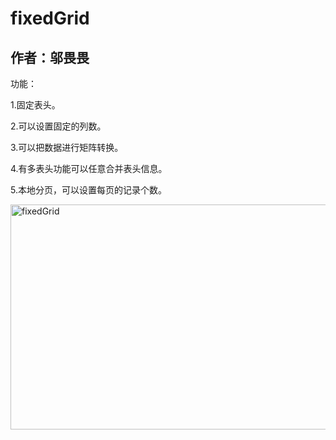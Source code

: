 # fixedGrid
## 作者：邬畏畏
功能：

1.固定表头。

2.可以设置固定的列数。

3.可以把数据进行矩阵转换。

4.有多表头功能可以任意合并表头信息。

5.本地分页，可以设置每页的记录个数。

<img id="ViewPicture1_GalleryImage" src="http://images.cnblogs.com/cnblogs_com/wsoft/283546/o_fixedGrid.png" alt="fixedGrid" style="border-width:0px;height:360px;width:717px;">
